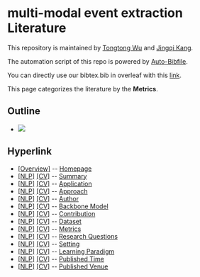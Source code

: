 # multi-modal event extraction Literature 
This repository is maintained by [Tongtong Wu](http://wutong8023.site/) and [Jingqi Kang](https://#####). 

The automation script of this repo is powered by [Auto-Bibfile](https://github.com/wutong8023/Auto-Bibfile.git).

You can directly use our bibtex.bib in overleaf with this [link](https://www.overleaf.com/read/rgscdxhxbwhp).

This page categorizes the literature by the **Metrics**.

## Outline 
- [![](https://img.shields.io/badge/Hyperlink-blue)](https://github.com/JingqiKang/multi-modal-event-extraction/main//MMEE4all/metrics\README.md#hyperlink)
## Hyperlink 
- [[Overview]](https://github.com/JingqiKang/multi-modal-event-extraction/main//README.md) -- [Homepage](https://github.com/JingqiKang/multi-modal-event-extraction/main//README.md)
- [[NLP]](https://github.com/JingqiKang/multi-modal-event-extraction/main//MMEE4nlp/./)  [[CV]](https://github.com/JingqiKang/multi-modal-event-extraction/main//MMEE4cv/./) -- [Summary](https://github.com/JingqiKang/multi-modal-event-extraction/main//MMEE4all/./)
- [[NLP]](https://github.com/JingqiKang/multi-modal-event-extraction/main//MMEE4nlp/application)  [[CV]](https://github.com/JingqiKang/multi-modal-event-extraction/main//MMEE4cv/application) -- [Application](https://github.com/JingqiKang/multi-modal-event-extraction/main//MMEE4all/application)
- [[NLP]](https://github.com/JingqiKang/multi-modal-event-extraction/main//MMEE4nlp/approach)  [[CV]](https://github.com/JingqiKang/multi-modal-event-extraction/main//MMEE4cv/approach) -- [Approach](https://github.com/JingqiKang/multi-modal-event-extraction/main//MMEE4all/approach)
- [[NLP]](https://github.com/JingqiKang/multi-modal-event-extraction/main//MMEE4nlp/author)  [[CV]](https://github.com/JingqiKang/multi-modal-event-extraction/main//MMEE4cv/author) -- [Author](https://github.com/JingqiKang/multi-modal-event-extraction/main//MMEE4all/author)
- [[NLP]](https://github.com/JingqiKang/multi-modal-event-extraction/main//MMEE4nlp/backbone_model)  [[CV]](https://github.com/JingqiKang/multi-modal-event-extraction/main//MMEE4cv/backbone_model) -- [Backbone Model](https://github.com/JingqiKang/multi-modal-event-extraction/main//MMEE4all/backbone_model)
- [[NLP]](https://github.com/JingqiKang/multi-modal-event-extraction/main//MMEE4nlp/contribution)  [[CV]](https://github.com/JingqiKang/multi-modal-event-extraction/main//MMEE4cv/contribution) -- [Contribution](https://github.com/JingqiKang/multi-modal-event-extraction/main//MMEE4all/contribution)
- [[NLP]](https://github.com/JingqiKang/multi-modal-event-extraction/main//MMEE4nlp/dataset)  [[CV]](https://github.com/JingqiKang/multi-modal-event-extraction/main//MMEE4cv/dataset) -- [Dataset](https://github.com/JingqiKang/multi-modal-event-extraction/main//MMEE4all/dataset)
- [[NLP]](https://github.com/JingqiKang/multi-modal-event-extraction/main//MMEE4nlp/metrics)  [[CV]](https://github.com/JingqiKang/multi-modal-event-extraction/main//MMEE4cv/metrics) -- [Metrics](https://github.com/JingqiKang/multi-modal-event-extraction/main//MMEE4all/metrics)
- [[NLP]](https://github.com/JingqiKang/multi-modal-event-extraction/main//MMEE4nlp/research_question)  [[CV]](https://github.com/JingqiKang/multi-modal-event-extraction/main//MMEE4cv/research_question) -- [Research Questions](https://github.com/JingqiKang/multi-modal-event-extraction/main//MMEE4all/research_question)
- [[NLP]](https://github.com/JingqiKang/multi-modal-event-extraction/main//MMEE4nlp/setting)  [[CV]](https://github.com/JingqiKang/multi-modal-event-extraction/main//MMEE4cv/setting) -- [Setting](https://github.com/JingqiKang/multi-modal-event-extraction/main//MMEE4all/setting)
- [[NLP]](https://github.com/JingqiKang/multi-modal-event-extraction/main//MMEE4nlp/supervision)  [[CV]](https://github.com/JingqiKang/multi-modal-event-extraction/main//MMEE4cv/supervision) -- [ Learning Paradigm](https://github.com/JingqiKang/multi-modal-event-extraction/main//MMEE4all/supervision)
- [[NLP]](https://github.com/JingqiKang/multi-modal-event-extraction/main//MMEE4nlp/time)  [[CV]](https://github.com/JingqiKang/multi-modal-event-extraction/main//MMEE4cv/time) -- [Published Time](https://github.com/JingqiKang/multi-modal-event-extraction/main//MMEE4all/time)
- [[NLP]](https://github.com/JingqiKang/multi-modal-event-extraction/main//MMEE4nlp/venue)  [[CV]](https://github.com/JingqiKang/multi-modal-event-extraction/main//MMEE4cv/venue) -- [Published Venue](https://github.com/JingqiKang/multi-modal-event-extraction/main//MMEE4all/venue)
